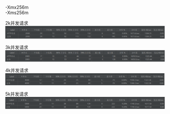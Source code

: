 -Xmx256m   
-Xms256m 

2k并发请求
<img src="doc/image/c1.png" alt="暂无图片">

3k并发请求
<img src="doc/image/c2.png" alt="暂无图片">

4k并发请求
<img src="doc/image/c3.png" alt="暂无图片">

5k并发请求
<img src="doc/image/c4.png" alt="暂无图片">